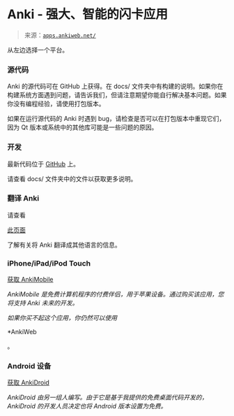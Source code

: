 <!--yml

类别：未分类

日期：2024-05-27 15:17:04

-->

# Anki - 强大、智能的闪卡应用

> 来源：[`apps.ankiweb.net/`](https://apps.ankiweb.net/)

从左边选择一个平台。

### 源代码

Anki 的源代码可在 GitHub 上获得。在 docs/ 文件夹中有构建的说明。如果你在构建系统方面遇到问题，请告诉我们，但请注意期望你能自行解决基本问题。如果你没有编程经验，请使用打包版本。

如果在运行源代码的 Anki 时遇到 bug，请检查是否可以在打包版本中重现它们，因为 Qt 版本或系统中的其他库可能是一些问题的原因。

### 开发

最新代码位于 [GitHub](https://github.com/ankitects/anki) 上。

请查看 docs/ 文件夹中的文件以获取更多说明。

### 翻译 Anki

请查看

[此页面](https://translating.ankiweb.net)

了解有关将 Anki 翻译成其他语言的信息。

### iPhone/iPad/iPod Touch

[获取 AnkiMobile](https://itunes.apple.com/us/app/ankimobile-flashcards/id373493387)

*AnkiMobile 是免费计算机程序的付费伴侣，用于苹果设备。通过购买该应用，您将支持 Anki 未来的开发。*

*如果你买不起这个应用，你仍然可以使用*

*AnkiWeb

。

### Android 设备

[获取 AnkiDroid](https://play.google.com/store/apps/details?id=com.ichi2.anki)

*AnkiDroid 由另一组人编写。由于它是基于我提供的免费桌面代码开发的，AnkiDroid 的开发人员决定也将 Android 版本设置为免费。*
